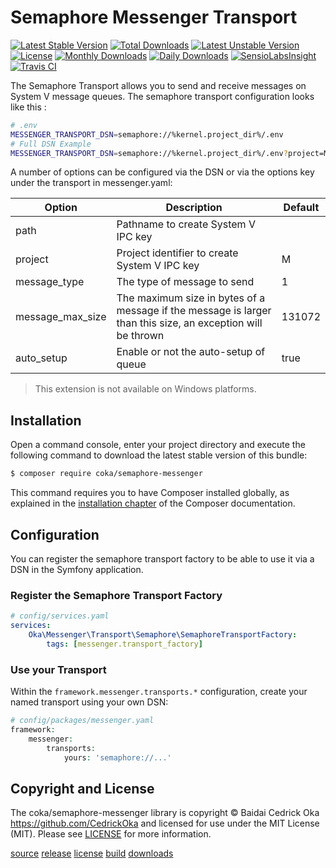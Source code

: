 Semaphore Messenger Transport
=============================

[![Latest Stable Version](https://poser.pugx.org/coka/semaphore-messenger/v/stable)](https://packagist.org/packages/coka/semaphore-messenger)
[![Total Downloads](https://poser.pugx.org/coka/semaphore-messenger/downloads)](https://packagist.org/packages/coka/semaphore-messenger)
[![Latest Unstable Version](https://poser.pugx.org/coka/semaphore-messenger/v/unstable)](https://packagist.org/packages/coka/semaphore-messenger)
[![License](https://poser.pugx.org/coka/semaphore-messenger/license)](https://packagist.org/packages/coka/semaphore-messenger)
[![Monthly Downloads](https://poser.pugx.org/coka/semaphore-messenger/d/monthly)](https://packagist.org/packages/coka/semaphore-messenger)
[![Daily Downloads](https://poser.pugx.org/coka/semaphore-messenger/d/daily)](https://packagist.org/packages/coka/semaphore-messenger)
[![SensioLabsInsight](https://insight.sensiolabs.com/projects/8b4592a7-61ca-40ac-b4f1-e14818ec5d7e/mini.png)](https://insight.sensiolabs.com/projects/8b4592a7-61ca-40ac-b4f1-e14818ec5d7e)
[![Travis CI](https://travis-ci.org/CedrickOka/rest-request-validator-bundle.svg?branch=master)](https://travis-ci.org/CedrickOka/rest-request-validator-bundle)

The Semaphore Transport allows you to send and receive messages on System V message queues. The semaphore transport configuration looks like this :

```bash
# .env
MESSENGER_TRANSPORT_DSN=semaphore://%kernel.project_dir%/.env
# Full DSN Example
MESSENGER_TRANSPORT_DSN=semaphore://%kernel.project_dir%/.env?project=M&message_type=1&message_max_size=1024
```

A number of options can be configured via the DSN or via the options key under the transport in messenger.yaml:

Option | Description | Default 
-------- | --------------- | ---------
path | Pathname to create System V IPC key | 
project | Project identifier to create System V IPC key | M
message_type | The type of message to send | 1
message_max_size | The maximum size in bytes of a message if the message is larger than this size, an exception will be thrown | 131072
auto_setup | Enable or not the auto-setup of queue | true

> This extension is not available on Windows platforms.

## Installation

Open a command console, enter your project directory and execute the
following command to download the latest stable version of this bundle:

```bash
$ composer require coka/semaphore-messenger
```

This command requires you to have Composer installed globally, as explained
in the [installation chapter](https://getcomposer.org/doc/00-intro.md)
of the Composer documentation.

## Configuration

You can register the semaphore transport factory to be able to use it via a DSN in the Symfony application.

### Register the Semaphore Transport Factory

```yaml
# config/services.yaml
services:
    Oka\Messenger\Transport\Semaphore\SemaphoreTransportFactory:
        tags: [messenger.transport_factory]
```

### Use your Transport

Within the `framework.messenger.transports.*` configuration, create your named transport using your own DSN:
 
```php
# config/packages/messenger.yaml
framework:
    messenger:
        transports:
            yours: 'semaphore://...'
```

## Copyright and License

The coka/semaphore-messenger library is copyright © Baidai Cedrick Oka <https://github.com/CedrickOka> and licensed for use under the MIT License (MIT). Please see [LICENSE](LICENSE) for more information.

[source](https://github.com/CedrickOka/semaphore-messenger)
[release](https://packagist.org/packages/coka/semaphore-messenger)
[license](https://github.com/CedrickOka/semaphore-messenger/blob/master/LICENSE)
[build](https://travis-ci.org/CedrickOka/semaphore-messenger)
[downloads](https://packagist.org/packages/coka/semaphore-messenger)
